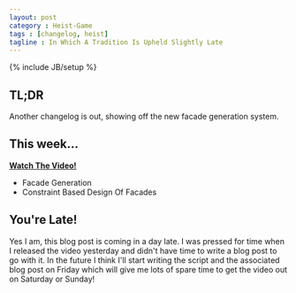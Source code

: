 ```yaml
---
layout: post
category : Heist-Game
tags : [changelog, heist]
tagline : In Which A Tradition Is Upheld Slightly Late
---
```

{% include JB/setup %}


## TL;DR

Another changelog is out, showing off the new facade generation system.

## This week...

[**Watch The Video!**](https://www.youtube.com/watch?v=wl9U-Mh5bS0)

- Facade Generation
- Constraint Based Design Of Facades

## You're Late!

Yes I am, this blog post is coming in a day late. I was pressed for time when I released the video yesterday and didn't have time to write a blog post to go with it. In the future I think I'll start writing the script and the associated blog post on Friday which will give me lots of spare time to get the video out on Saturday or Sunday!